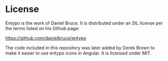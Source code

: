 # License

Entypo is the work of Daniel Bruce.  It is distributed under an
SIL license per the terms listed on his Github page:

https://github.com/danielbruce/entypo

The code included in this repository was later added by Derek Brown
to make it easier to use entypo icons in Angular.  It is licensed
under MIT.
